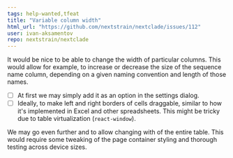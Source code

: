 ```yaml
---
tags: help-wanted,tfeat
title: "Variable column width"
html_url: "https://github.com/nextstrain/nextclade/issues/112"
user: ivan-aksamentov
repo: nextstrain/nextclade
---
```


It would be nice to be able to change the width of particular columns. This would allow for example, to increase or decrease the size of the sequence name column, depending on a given naming convention and length of those names.

 - [ ] At first we may simply add it as an option in the settings dialog. 
 - [ ] Ideally, to make left and right borders of cells draggable, similar to how it's implemented in Excel and other spreadsheets. This might be tricky due to table virtualization (`react-window`).

We may go even further and to allow changing with of the entire table. This would require some tweaking of the page container styling and thorough testing across device sizes.
